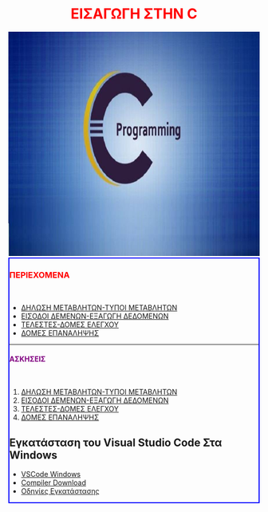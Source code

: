 <html>
<body>
<h1 style="text-align:center; color:red;">ΕΙΣΑΓΩΓΗ ΣΤΗΝ C</h1>
<img src="https://github.com/vasnastos/Page_Images/blob/master/cpng.jpg?raw=true" width="1024" height="450"></img>
<div style="border:2px solid; border-color:blue;">
<h3 style="color:red;">ΠΕΡΙΕΧΟΜΕΝΑ</h3>
  <br>
<ul>
<li><a href="https://github.com/vasnastos/Introduction_to_C/tree/master/%CE%9A%CE%95%CE%A6%CE%91%CE%9B%CE%91%CE%99%CE%9F_1">ΔΗΛΩΣΗ ΜΕΤΑΒΛΗΤΩΝ-ΤΥΠΟΙ ΜΕΤΑΒΛΗΤΩΝ</a></li>
<li><a href="https://github.com/vasnastos/Introduction_to_C/tree/master/%CE%9A%CE%95%CE%A6%CE%91%CE%9B%CE%91%CE%99%CE%9F_2">ΕΙΣΟΔΟΙ ΔΕΜΕΝΩΝ-ΕΞΑΓΩΓΗ ΔΕΔΟΜΕΝΩΝ</a></li>
<li><a href="https://github.com/vasnastos/Introduction_to_C/tree/master/%CE%9A%CE%95%CE%A6%CE%91%CE%9B%CE%91%CE%99%CE%91_(3-4)">ΤΕΛΕΣΤΕΣ-ΔΟΜΕΣ ΕΛΕΓΧΟΥ</a></li>
<li><a href="https://github.com/vasnastos/Introduction_to_C/tree/master/%CE%9A%CE%95%CE%A6%CE%91%CE%9B%CE%91%CE%99%CE%9F_5">ΔΟΜΕΣ ΕΠΑΝΑΛΗΨΗΣ</a></li>
</ul>
<hr>
<h4 style="color:purple;">ΑΣΚΗΣΕΙΣ</h3>
  <br>
<ol>
<li><a href="https://github.com/vasnastos/Introduction_to_C/tree/master/%CE%9A%CE%95%CE%A6%CE%91%CE%9B%CE%91%CE%99%CE%9F_1">ΔΗΛΩΣΗ ΜΕΤΑΒΛΗΤΩΝ-ΤΥΠΟΙ ΜΕΤΑΒΛΗΤΩΝ</a></li>
<li><a href="https://github.com/vasnastos/Introduction_to_C/tree/master/%CE%9A%CE%95%CE%A6%CE%91%CE%9B%CE%91%CE%99%CE%9F_2/%CE%91%CE%A3%CE%9A%CE%97%CE%A3%CE%95%CE%99%CE%A3">ΕΙΣΟΔΟΙ ΔΕΜΕΝΩΝ-ΕΞΑΓΩΓΗ ΔΕΔΟΜΕΝΩΝ</a></li>
<li><a href="https://github.com/vasnastos/Introduction_to_C/tree/master/%CE%9A%CE%95%CE%A6%CE%91%CE%9B%CE%91%CE%99%CE%91_(3-4)/A%CE%A3%CE%9A%CE%97%CE%A3%CE%95%CE%99%CE%A3">ΤΕΛΕΣΤΕΣ-ΔΟΜΕΣ ΕΛΕΓΧΟΥ</a></li>
<li><a href="https://github.com/vasnastos/Introduction_to_C/tree/master/%CE%9A%CE%95%CE%A6%CE%91%CE%9B%CE%91%CE%99%CE%9F_5/%CE%91%CE%A3%CE%9A%CE%97%CE%A3%CE%95%CE%99%CE%A3">ΔΟΜΕΣ ΕΠΑΝΑΛΗΨΗΣ</a></li>
</ol>
  <h2>Εγκατάσταση του Visual Studio Code Στα Windows</h2>
  <ul>
    <li><a href="https://code.visualstudio.com/docs/?dv=win">VSCode Windows</a></li>
    <li><a href="https://github.com/jmeubank/tdm-gcc/releases/download/v9.2.0-tdm64-1/tdm64-gcc-9.2.0.exe">Compiler Download</a></li>
    <li><a href="https://github.com/vasnastos/Introduction_to_C/raw/master/VS%20Code%20Instalation.pdf">Οδηγίες Εγκατάστασης</a></li>
  </ul>
</div>
</body>
</html>
